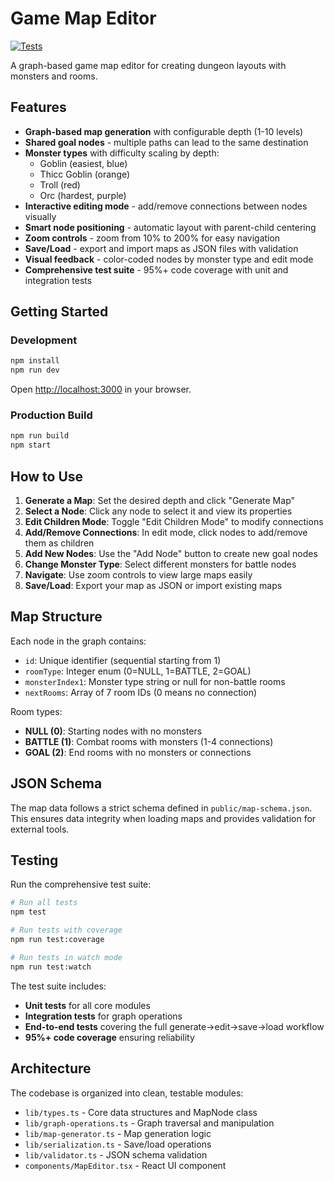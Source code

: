 # Game Map Editor

[![Tests](https://github.com/GenerationSoftware/raf-map-maker/actions/workflows/tests.yml/badge.svg)](https://github.com/GenerationSoftware/raf-map-maker/actions/workflows/tests.yml)

A graph-based game map editor for creating dungeon layouts with monsters and rooms.

## Features

- **Graph-based map generation** with configurable depth (1-10 levels)
- **Shared goal nodes** - multiple paths can lead to the same destination
- **Monster types** with difficulty scaling by depth:
  - Goblin (easiest, blue)
  - Thicc Goblin (orange)
  - Troll (red)  
  - Orc (hardest, purple)
- **Interactive editing mode** - add/remove connections between nodes visually
- **Smart node positioning** - automatic layout with parent-child centering
- **Zoom controls** - zoom from 10% to 200% for easy navigation
- **Save/Load** - export and import maps as JSON files with validation
- **Visual feedback** - color-coded nodes by monster type and edit mode
- **Comprehensive test suite** - 95%+ code coverage with unit and integration tests

## Getting Started

### Development

```bash
npm install
npm run dev
```

Open [http://localhost:3000](http://localhost:3000) in your browser.

### Production Build

```bash
npm run build
npm start
```

## How to Use

1. **Generate a Map**: Set the desired depth and click "Generate Map"
2. **Select a Node**: Click any node to select it and view its properties
3. **Edit Children Mode**: Toggle "Edit Children Mode" to modify connections
4. **Add/Remove Connections**: In edit mode, click nodes to add/remove them as children
5. **Add New Nodes**: Use the "Add Node" button to create new goal nodes
6. **Change Monster Type**: Select different monsters for battle nodes
7. **Navigate**: Use zoom controls to view large maps easily
8. **Save/Load**: Export your map as JSON or import existing maps

## Map Structure

Each node in the graph contains:
- `id`: Unique identifier (sequential starting from 1)
- `roomType`: Integer enum (0=NULL, 1=BATTLE, 2=GOAL)
- `monsterIndex1`: Monster type string or null for non-battle rooms
- `nextRooms`: Array of 7 room IDs (0 means no connection)

Room types:
- **NULL (0)**: Starting nodes with no monsters
- **BATTLE (1)**: Combat rooms with monsters (1-4 connections)
- **GOAL (2)**: End rooms with no monsters or connections

## JSON Schema

The map data follows a strict schema defined in `public/map-schema.json`. This ensures data integrity when loading maps and provides validation for external tools.

## Testing

Run the comprehensive test suite:

```bash
# Run all tests
npm test

# Run tests with coverage
npm run test:coverage

# Run tests in watch mode
npm run test:watch
```

The test suite includes:
- **Unit tests** for all core modules
- **Integration tests** for graph operations
- **End-to-end tests** covering the full generate→edit→save→load workflow
- **95%+ code coverage** ensuring reliability

## Architecture

The codebase is organized into clean, testable modules:

- `lib/types.ts` - Core data structures and MapNode class
- `lib/graph-operations.ts` - Graph traversal and manipulation
- `lib/map-generator.ts` - Map generation logic
- `lib/serialization.ts` - Save/load operations
- `lib/validator.ts` - JSON schema validation
- `components/MapEditor.tsx` - React UI component